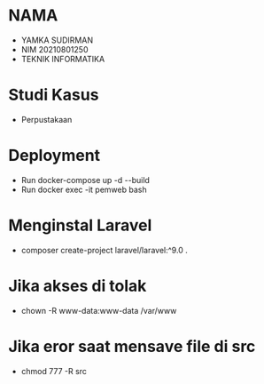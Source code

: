# NAMA
- YAMKA SUDIRMAN
- NIM 20210801250
- TEKNIK INFORMATIKA

# Studi Kasus
- Perpustakaan

# Deployment
- Run docker-compose up -d --build
- Run docker exec -it pemweb bash

# Menginstal Laravel 
- composer create-project laravel/laravel:^9.0 .

# Jika akses di tolak
- chown -R www-data:www-data /var/www

# Jika eror saat mensave file di src
- chmod 777 -R src
